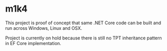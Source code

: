 # m1k4

This project is proof of concept that same .NET Core code can be built and run across Windows, Linux and OSX.

Project is currently on hold because there is still no TPT inheritance pattern in EF Core implementation.
